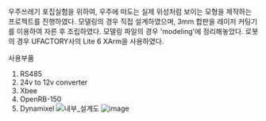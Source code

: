 우주쓰레기 포집실험을 위하여, 우주에 떠도는 실제 위성처럼 보이는 모형을 제작하는 프로젝트를 진행하였다.
모델링의 경우 직접 설계하였으며, 3mm 합판을 레이저 커팅기를 이용하여 자른 후 조립하였다. 모델링 파일의 경우 'modeling'에 정리해놓았다.
로봇의 경우 UFACTORY사의 Lite 6 XArm을 사용하였다.

사용부품 
1. RS485
2. 24v to 12v converter
3. Xbee
4. OpenRB-150
5. Dynamixel
![내부_설계도](https://github.com/user-attachments/assets/e62aabd5-482f-4070-90a7-057c758c23be)
![image](https://github.com/user-attachments/assets/e77ff18e-bb7f-4f54-ad18-e93299ad4969)
